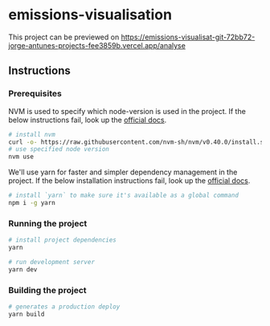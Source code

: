 # emissions-visualisation

This project can be previewed on https://emissions-visualisat-git-72bb72-jorge-antunes-projects-fee3859b.vercel.app/analyse

## Instructions

### Prerequisites
NVM is used to specify which node-version is used in the project. If the below instructions fail, look up the [official docs](https://github.com/nvm-sh/nvm).
```sh
# install nvm
curl -o- https://raw.githubusercontent.com/nvm-sh/nvm/v0.40.0/install.sh | bash
# use specified node version
nvm use
```

We'll use yarn for faster and simpler dependency management in the project. If the below installation instructions fail, look up the [official docs](https://classic.yarnpkg.com/lang/en/docs/install/).
```sh
# install `yarn` to make sure it's available as a global command
npm i -g yarn
```

### Running the project
```sh
# install project dependencies
yarn

# run development server
yarn dev
```

### Building the project
```sh
# generates a production deploy
yarn build
```

